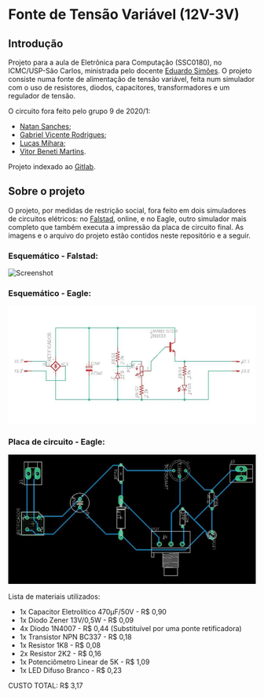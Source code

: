 # Fonte de Tensão Variável (12V-3V)
## Introdução
Projeto para a aula de Eletrônica para Computação (SSC0180), no ICMC/USP-São Carlos, ministrada pelo docente [Eduardo Simões](https://gitlab.com/simoesusp).
O projeto consiste numa fonte de alimentação de tensão variável, feita num simulador com o uso de resistores, diodos, capacitores, transformadores e um regulador de tensão.

O circuito fora feito pelo grupo 9 de 2020/1:  
- [Natan Sanches](https://github.com/natan-dot-com);  
- [Gabriel Vicente Rodrigues](https://github.com/gabriel-vr);  
- [Lucas Mihara](https://github.com/lucasmihara);  
- [Vitor Beneti Martins](https://github.com/benetche).  

Projeto indexado ao [Gitlab](https://gitlab.com/simoesusp/disciplinas/-/tree/master/SSC0180-Eletronica-para-Computacao).

## Sobre o projeto
O projeto, por medidas de restrição social, fora feito em dois simuladores de circuitos elétricos: no [Falstad](http://tinyurl.com/y9k5xbtm), online, e no Eagle, outro simulador mais completo que também executa a impressão da placa de circuito final. As imagens e o arquivo do projeto estão contidos neste repositório e a seguir. 
### Esquemático - Falstad:
![Screenshot](3.jpg)
### Esquemático - Eagle:
![Screenshot](1.jpg) 
### Placa de circuito - Eagle:
![Screenshot](2.jpg) 

Lista de materiais utilizados:
- 1x Capacitor Eletrolítico 470µF/50V - R$ 0,90
- 1x Diodo Zener 13V/0,5W - R$ 0,09
- 4x Diodo 1N4007 - R$ 0,44 (Substituível por uma ponte retificadora)
- 1x Transistor NPN BC337 - R$ 0,18
- 1x Resistor 1K8 - R$ 0,08
- 2x Resistor 2K2 - R$ 0,16
- 1x Potenciômetro Linear de 5K - R$ 1,09
- 1x LED Difuso Branco - R$ 0,23

CUSTO TOTAL: R$ 3,17
